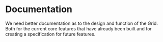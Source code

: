 # Documentation

We need better documentation as to the design and function of the Grid. Both for the current core features that have already been built and for creating a specification for future features.
